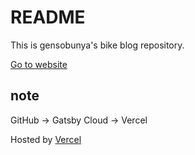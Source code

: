 # README

This is gensobunya's bike blog repository.

[Go to website](http://blog.gensobunya.net)

## note

GitHub -> Gatsby Cloud -> Vercel

Hosted by [Vercel](https://vercel.com)
